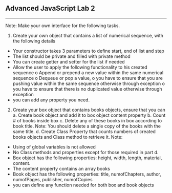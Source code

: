 ## Advanced JavaScript Lab 2
-----
Note: Make your own interface for the following tasks.
1. Create your own object that contains a list of numerical sequence, with the following details
- Your constructor takes 3 parameters to define start, end of list and step
- The list should be private and filled with private method
- You can create getter and setter for the list if needed
- Allow the user to apply the following functionality to his created sequence
     o Append or prepend a new value within the same numerical sequence
     o Dequeue or pop a value,
     o you have to ensure that you are pushing value within the same sequence otherwise through exception
     o you have to ensure that there is no duplicated value otherwise through exception
- you can add any property you need.

2. Create your box object that contains books objects, ensure that you can
   a. Create book object and add it to box object content property
   b. Count # of books inside box
   c. Delete any of these books in box according to book title. Note: You should delete a single copy of the books with the same title.
   d. Create Class Property that counts numbers of created books objects and Class method to retrieve it.
Note:
- Using of global variables is not allowed
- No Class methods and properties except for those required in part d.
- Box object has the following properties: height, width, length, material, content.
- The content property contains an array books
- Book object has the following properties: title, numofChapters, author, numofPages, publisher, numofCopies
- you can define any function needed for both box and book objects
